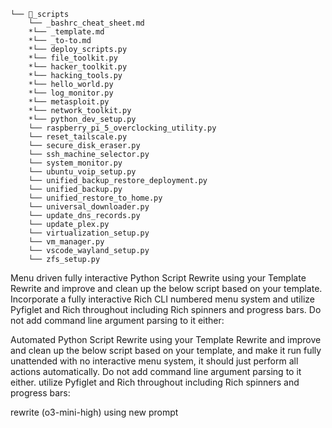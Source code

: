 ```
└── 📁_scripts
    └── _bashrc_cheat_sheet.md
    *└── _template.md
    *└── _to-to.md
    *└── deploy_scripts.py
    *└── file_toolkit.py
    *└── hacker_toolkit.py
    *└── hacking_tools.py
    *└── hello_world.py
    *└── log_monitor.py
    *└── metasploit.py
    *└── network_toolkit.py
    *└── python_dev_setup.py
    └── raspberry_pi_5_overclocking_utility.py
    └── reset_tailscale.py
    └── secure_disk_eraser.py
    └── ssh_machine_selector.py
    └── system_monitor.py
    └── ubuntu_voip_setup.py
    └── unified_backup_restore_deployment.py
    └── unified_backup.py
    └── unified_restore_to_home.py
    └── universal_downloader.py
    └── update_dns_records.py
    └── update_plex.py
    └── virtualization_setup.py
    └── vm_manager.py
    └── vscode_wayland_setup.py
    └── zfs_setup.py
```


Menu driven fully interactive Python Script Rewrite using your Template
Rewrite and improve and clean up the below script based on your template. Incorporate a fully interactive Rich CLI numbered menu system and utilize Pyfiglet and Rich throughout including Rich spinners and progress bars. Do not add command line argument parsing to it either:


Automated Python Script Rewrite using your Template
Rewrite and improve and clean up the below script based on your template, and make it run fully unattended with no interactive menu system, it should just perform all actions automatically. Do not add command line argument parsing to it either. utilize Pyfiglet and Rich throughout including Rich spinners and progress bars:


rewrite (o3-mini-high)
using new prompt